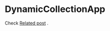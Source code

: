 # DynamicCollectionApp

Check [Related post](https://stackoverflow.com/questions/55061353/non-scrolling-uicollectionview-inside-uitableviewcell-dynamic-height) .
